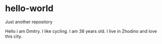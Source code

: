 # hello-world
Just another repository

Hello i am Dmitry. I like cycling. I am 38 years old.
I live in Zhodino and love this city.
